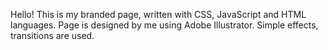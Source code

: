 Hello!
This is my branded page, written with CSS, JavaScript and HTML languages.
Page is designed by me using Adobe Illustrator.
Simple effects, transitions are used.

